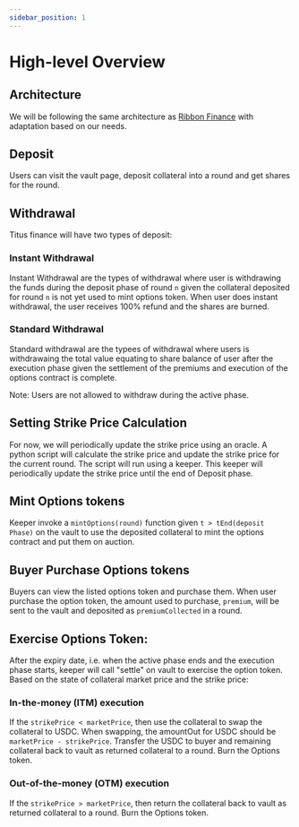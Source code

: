 ```yaml
---
sidebar_position: 1
---
```


# High-level Overview

## Architecture
We will be following the same architecture as [Ribbon Finance](https://docs.ribbon.finance/theta-vault/ribbon-v2) with adaptation based on our needs.


## Deposit
Users can visit the vault page, deposit collateral into a round and get shares for the round.

## Withdrawal
Titus finance will have two types of deposit:

### Instant Withdrawal
Instant Withdrawal are the types of withdrawal where user is withdrawing the funds during the deposit phase of round `n` given the collateral deposited for round `n` is not yet used to mint options token.
When user does instant withdrawal, the user receives 100% refund and the shares are burned.

### Standard Withdrawal
Standard withdrawal are the typees of withdrawal where users is withdrawaing the total value equating to share balance of user after the execution phase given the settlement of the premiums and execution of the options contract is complete.

Note: Users are not allowed to withdraw during the active phase.

## Setting Strike Price Calculation
For now, we will periodically update the strike price using an oracle. A python script will calculate the strike price and update the strike price for the current round. The script will run using a keeper. This keeper will periodically update the strike price until the end of Deposit phase.

## Mint Options tokens
Keeper invoke a `mintOptions(round)` function given `t > tEnd(deposit Phase)` on the vault to use the deposited collateral to mint the options contract and put them on auction.

## Buyer Purchase Options tokens
Buyers can view the listed options token and purchase them. When user purchase the option token, the amount used to purchase, `premium`, will be sent to the vault and deposited as `premiumCollected` in a round.

## Exercise Options Token:
After the expiry date, i.e. when the active phase ends and the execution phase starts, keeper will call "settle" on vault to exercise the option token. Based on the state of collateral market price and the strike price:
### In-the-money (ITM) execution
If the `strikePrice < marketPrice`, then use the collateral to swap the collateral to USDC. When swapping, the amountOut for USDC should be `marketPrice - strikePrice`. Transfer the USDC to buyer and remaining collateral back to vault as returned collateral to a round. Burn the Options token.

### Out-of-the-money (OTM) execution
If the `strikePrice > marketPrice`, then return the collateral back to vault as returned collateral to a round. Burn the Options token.
